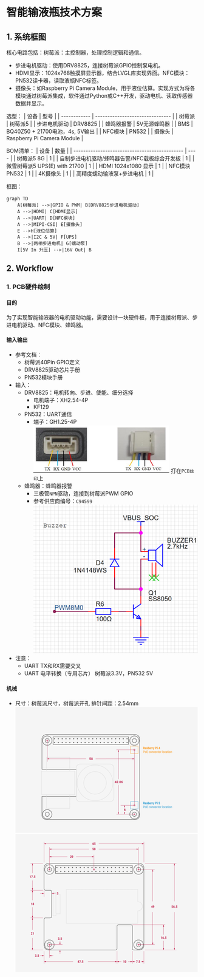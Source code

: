 # 智能输液瓶技术方案

## 1. 系统框图

核心电路包括：树莓派：主控制器，处理控制逻辑和通信。
- 步进电机驱动：使用DRV8825，连接树莓派GPIO控制泵电机。
- HDMI显示：1024x768触摸屏显示器，结合LVGL库实现界面。NFC模块：PN532读卡器，读取液瓶NFC标签。
- 摄像头：如Raspberry Pi Camera Module，用于液位估算。实现方式为将各模块通过树莓派集成，软件通过Python或C++开发，驱动电机、读取传感器数据并显示。

选型：
| 设备         | 型号                            |
| ------------ | ------------------------------- |
| 树莓派       | 树莓派5                         |
| 步进电机驱动 | DRV8825                         |
| 蜂鸣器报警   | 5V无源蜂鸣器                    |
| BMS          | BQ40Z50 + 21700电池，4s, 5V输出 |
| NFC模块      | PN532                           |
| 摄像头       | Raspberry Pi Camera Module      |

BOM清单：
| 设备                                          | 数量 |
| --------------------------------------------- | ---- |
| 树莓派5 8G                                    | 1    |
| 自制步进电机驱动/蜂鸣器告警/NFC载板综合开发板 | 1    |
| 微雪树莓派5 UPS(E) with 21700                 | 1    |
| HDMI 1024x1080 显示                               | 1    |
| NFC模块 PN532                                 | 1    |
| 4K摄像头                                      | 1    |
| 高精度蠕动输液泵+步进电机                     | 1    |


框图：
```mermaid
graph TD
    A[树莓派] -->|GPIO & PWM| B[DRV8825步进电机驱动]
    A -->|HDMI| C[HDMI显示]
    A -->|UART| D[NFC模块]
    A -->|MIPI-CSI| E[摄像头]
    E -->H[液位估算]
    A -->|I2C & 5V| F[UPS]
    B -->|两相步进电机| G[蠕动泵]
    I[5V In 升压] -->|16V Out| B
```

## 2. Workflow
### 1. PCB硬件绘制
#### 目的
为了实现智能输液器的电机驱动功能，需要设计一块硬件板，用于连接树莓派、步进电机驱动、NFC模块、蜂鸣器。
#### 输入输出
- 参考文档：
  - 树莓派40Pin GPIO定义
  - DRV8825驱动芯片手册
  - PN532模块手册
- 输入：
  - DRV8825：电机转向、步进、使能、细分选择
    - 电机端子：XH2.54-4P
    - KF129
  - PN532：UART通信 
    - 端子：GH1.25-4P
  ![1740984386245](image/system_topology/1740984386245.png)
  打在`PCB丝印`上
  - 蜂鸣器：蜂鸣器报警
    - 三极管`NPN`驱动，连接到树莓派PWM GPIO
    - 参考供应商编号：`C94599`
  ![1740986593974](image/system_topology/1740986593974.png)
- 注意：
  - UART TX和RX需要交叉
  - UART 电平转换（专用芯片） 树莓派3.3V，PN532 5V
#### 机械
- 尺寸：树莓派尺寸，树莓派开孔
  排针间距：2.54mm
  ![1740984646370](image/system_topology/1740984646370.png)
  ![1740984670529](image/system_topology/1740984670529.png)